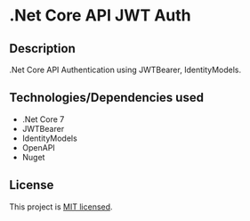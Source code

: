 ﻿# .Net Core API JWT Auth

## Description

.Net Core API Authentication using JWTBearer, IdentityModels.

## Technologies/Dependencies used

- .Net Core 7
- JWTBearer
- IdentityModels
- OpenAPI
- Nuget

## License

This project is [MIT licensed](LICENSE).
